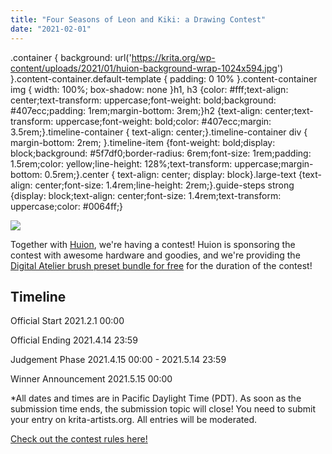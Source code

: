 ```yaml
---
title: "Four Seasons of Leon and Kiki: a Drawing Contest"
date: "2021-02-01"
---
```


.container { background: url('https://krita.org/wp-content/uploads/2021/01/huion-background-wrap-1024x594.jpg') }.content-container.default-template { padding: 0 10% }.content-container img { width: 100%; box-shadow: none }h1, h3 {color: #fff;text-align: center;text-transform: uppercase;font-weight: bold;background: #407ecc;padding: 1rem;margin-bottom: 3rem;}h2 {text-align: center;text-transform: uppercase;font-weight: bold;color: #407ecc;margin: 3.5rem;}.timeline-container { text-align: center;}.timeline-container div { margin-bottom: 2rem; }.timeline-item {font-weight: bold;display: block;background: #5f7df0;border-radius: 6rem;font-size: 1rem;padding: 1.5rem;color: yellow;line-height: 128%;text-transform: uppercase;margin-bottom: 0.5rem;}.center { text-align: center; display: block}.large-text {text-align: center;font-size: 1.4rem;line-height: 2rem;}.guide-steps strong {display: block;text-align: center;font-size: 1.4rem;text-transform: uppercase;color: #0064ff;}

[![](/images/posts/2021/hero-image-1024x491.jpg)](/four_seaons_of_leon_and_kiki/)

Together with [Huion](https://www.huion.com/), we're having a contest! Huion is sponsoring the contest with awesome hardware and goodies, and we're providing the [Digital Atelier brush preset bundle for free](https://files.kde.org/krita/extras/Digital_Atelier.bundle) for the duration of the contest!

## Timeline

Official Start 2021.2.1 00:00

Official Ending 2021.4.14 23:59

Judgement Phase 2021.4.15 00:00 - 2021.5.14 23:59

Winner Announcement 2021.5.15 00:00

\*All dates and times are in Pacific Daylight Time (PDT). As soon as the submission time ends, the submission topic will close! You need to submit your entry on krita-artists.org. All entries will be moderated.

[Check out the contest rules here!](/four_seaons_of_leon_and_kiki/)

